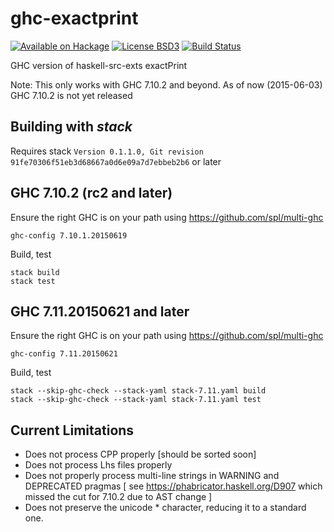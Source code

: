 ghc-exactprint
==============

[![Available on Hackage][badge-hackage]][hackage]
[![License BSD3][badge-license]][license]
[![Build Status][badge-travis]][travis]

[badge-travis]: https://travis-ci.org/alanz/ghc-exactprint.png?branch=master
[travis]: https://travis-ci.org/alanz/ghc-exactprint
[badge-hackage]: https://img.shields.io/hackage/v/ghc-exactprint.svg?dummy
[hackage]: https://hackage.haskell.org/package/ghc-exactprint
[badge-license]: https://img.shields.io/badge/license-BSD3-green.svg?dummy
[license]: https://github.com/alanz/ghc-exactprint/blob/master/LICENSE

GHC version of haskell-src-exts exactPrint

Note: This only works with GHC 7.10.2 and beyond.
      As of now (2015-06-03) GHC 7.10.2 is not yet released

Building with *stack*
---------------------

Requires stack `Version 0.1.1.0, Git revision 91fe70306f51eb3d68667a0d6e09a7d7ebbeb2b6`
or later

## GHC 7.10.2 (rc2 and later)

Ensure the right GHC is on your path using https://github.com/spl/multi-ghc

    ghc-config 7.10.1.20150619

Build, test

    stack build
    stack test

## GHC 7.11.20150621 and later

Ensure the right GHC is on your path using https://github.com/spl/multi-ghc

    ghc-config 7.11.20150621

Build, test

    stack --skip-ghc-check --stack-yaml stack-7.11.yaml build
    stack --skip-ghc-check --stack-yaml stack-7.11.yaml test

Current Limitations
-------------------

* Does not process CPP properly [should be sorted soon]
* Does not process Lhs files properly
* Does not properly process multi-line strings in WARNING and DEPRECATED pragmas
  [ see https://phabricator.haskell.org/D907 which missed the cut for 7.10.2 due to AST change  ]
* Does not preserve the unicode * character, reducing it to a standard one.

